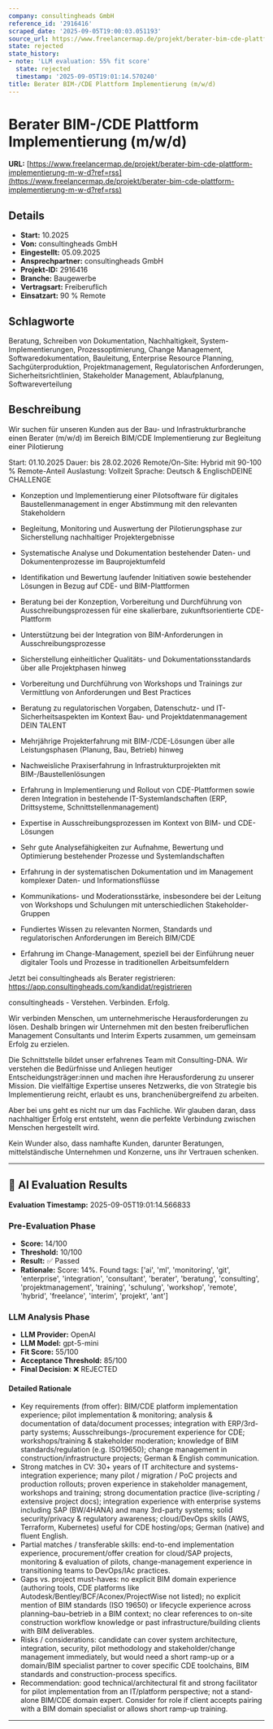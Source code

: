 ```yaml
---
company: consultingheads GmbH
reference_id: '2916416'
scraped_date: '2025-09-05T19:00:03.051193'
source_url: https://www.freelancermap.de/projekt/berater-bim-cde-plattform-implementierung-m-w-d?ref=rss
state: rejected
state_history:
- note: 'LLM evaluation: 55% fit score'
  state: rejected
  timestamp: '2025-09-05T19:01:14.570240'
title: Berater BIM-/CDE Plattform Implementierung (m/w/d)
---
```



# Berater BIM-/CDE Plattform Implementierung (m/w/d)
**URL:** [https://www.freelancermap.de/projekt/berater-bim-cde-plattform-implementierung-m-w-d?ref=rss](https://www.freelancermap.de/projekt/berater-bim-cde-plattform-implementierung-m-w-d?ref=rss)
## Details
- **Start:** 10.2025
- **Von:** consultingheads GmbH
- **Eingestellt:** 05.09.2025
- **Ansprechpartner:** consultingheads GmbH
- **Projekt-ID:** 2916416
- **Branche:** Baugewerbe
- **Vertragsart:** Freiberuflich
- **Einsatzart:** 90
                                                % Remote

## Schlagworte
Beratung, Schreiben von Dokumentation, Nachhaltigkeit, System-Implementierungen, Prozessoptimierung, Change Management, Softwaredokumentation, Bauleitung, Enterprise Resource Planning, Sachgüterproduktion, Projektmanagement, Regulatorischen Anforderungen, Sicherheitsrichtlinien, Stakeholder Management, Ablaufplanung, Softwareverteilung

## Beschreibung
Wir suchen für unseren Kunden aus der Bau- und Infrastrukturbranche einen Berater (m/w/d) im Bereich BIM/CDE Implementierung zur Begleitung einer Pilotierung

Start: 01.10.2025
Dauer: bis 28.02.2026
Remote/On-Site: Hybrid mit 90-100 % Remote-Anteil
Auslastung: Vollzeit
Sprache: Deutsch & EnglischDEINE CHALLENGE

- Konzeption und Implementierung einer Pilotsoftware für digitales Baustellenmanagement in enger Abstimmung mit den relevanten Stakeholdern
- Begleitung, Monitoring und Auswertung der Pilotierungsphase zur Sicherstellung nachhaltiger Projektergebnisse
- Systematische Analyse und Dokumentation bestehender Daten- und Dokumentenprozesse im Bauprojektumfeld
- Identifikation und Bewertung laufender Initiativen sowie bestehender Lösungen in Bezug auf CDE- und BIM-Plattformen
- Beratung bei der Konzeption, Vorbereitung und Durchführung von Ausschreibungsprozessen für eine skalierbare, zukunftsorientierte CDE-Plattform
- Unterstützung bei der Integration von BIM-Anforderungen in Ausschreibungsprozesse
- Sicherstellung einheitlicher Qualitäts- und Dokumentationsstandards über alle Projektphasen hinweg
- Vorbereitung und Durchführung von Workshops und Trainings zur Vermittlung von Anforderungen und Best Practices
- Beratung zu regulatorischen Vorgaben, Datenschutz- und IT-Sicherheitsaspekten im Kontext Bau- und Projektdatenmanagement
DEIN TALENT

- Mehrjährige Projekterfahrung mit BIM-/CDE-Lösungen über alle Leistungsphasen (Planung, Bau, Betrieb) hinweg
- Nachweisliche Praxiserfahrung in Infrastrukturprojekten mit BIM-/Baustellenlösungen
- Erfahrung in Implementierung und Rollout von CDE-Plattformen sowie deren Integration in bestehende IT-Systemlandschaften (ERP, Drittsysteme, Schnittstellenmanagement)
- Expertise in Ausschreibungsprozessen im Kontext von BIM- und CDE-Lösungen
- Sehr gute Analysefähigkeiten zur Aufnahme, Bewertung und Optimierung bestehender Prozesse und Systemlandschaften
- Erfahrung in der systematischen Dokumentation und im Management komplexer Daten- und Informationsflüsse
- Kommunikations- und Moderationsstärke, insbesondere bei der Leitung von Workshops und Schulungen mit unterschiedlichen Stakeholder-Gruppen
- Fundiertes Wissen zu relevanten Normen, Standards und regulatorischen Anforderungen im Bereich BIM/CDE
- Erfahrung im Change-Management, speziell bei der Einführung neuer digitaler Tools und Prozesse in traditionellen Arbeitsumfeldern

Jetzt bei consultingheads als Berater registrieren: https://app.consultingheads.com/kandidat/registrieren

consultingheads - Verstehen. Verbinden. Erfolg.

Wir verbinden Menschen, um unternehmerische Herausforderungen zu lösen. Deshalb bringen wir Unternehmen mit den besten freiberuflichen Management Consultants und Interim Experts zusammen, um gemeinsam Erfolg zu erzielen.

Die Schnittstelle bildet unser erfahrenes Team mit Consulting-DNA. Wir verstehen die Bedürfnisse und Anliegen heutiger Entscheidungsträger:innen und machen ihre Herausforderung zu unserer Mission. Die vielfältige Expertise unseres Netzwerks, die von Strategie bis Implementierung reicht, erlaubt es uns, branchenübergreifend zu arbeiten.

Aber bei uns geht es nicht nur um das Fachliche. Wir glauben daran, dass nachhaltiger Erfolg erst entsteht, wenn die perfekte Verbindung zwischen Menschen hergestellt wird.

Kein Wunder also, dass namhafte Kunden, darunter Beratungen, mittelständische Unternehmen und Konzerne, uns ihr Vertrauen schenken.

---

## 🤖 AI Evaluation Results

**Evaluation Timestamp:** 2025-09-05T19:01:14.566833

### Pre-Evaluation Phase
- **Score:** 14/100
- **Threshold:** 10/100
- **Result:** ✅ Passed
- **Rationale:** Score: 14%. Found tags: ['ai', 'ml', 'monitoring', 'git', 'enterprise', 'integration', 'consultant', 'berater', 'beratung', 'consulting', 'projektmanagement', 'training', 'schulung', 'workshop', 'remote', 'hybrid', 'freelance', 'interim', 'projekt', 'ant']

### LLM Analysis Phase
- **LLM Provider:** OpenAI
- **LLM Model:** gpt-5-mini
- **Fit Score:** 55/100
- **Acceptance Threshold:** 85/100
- **Final Decision:** ❌ REJECTED

#### Detailed Rationale
- Key requirements (from offer): BIM/CDE platform implementation experience; pilot implementation & monitoring; analysis & documentation of data/document processes; integration with ERP/3rd-party systems; Ausschreibungs-/procurement experience for CDE; workshops/training & stakeholder moderation; knowledge of BIM standards/regulation (e.g. ISO19650); change management in construction/infrastructure projects; German & English communication.
- Strong matches in CV: 30+ years of IT architecture and systems-integration experience; many pilot / migration / PoC projects and production rollouts; proven experience in stakeholder management, workshops and training; strong documentation practice (live-scripting / extensive project docs); integration experience with enterprise systems including SAP (BW/4HANA) and many 3rd-party systems; solid security/privacy & regulatory awareness; cloud/DevOps skills (AWS, Terraform, Kubernetes) useful for CDE hosting/ops; German (native) and fluent English.
- Partial matches / transferable skills: end-to-end implementation experience, procurement/offer creation for cloud/SAP projects, monitoring & evaluation of pilots, change-management experience in transitioning teams to DevOps/IAc practices.
- Gaps vs. project must-haves: no explicit BIM domain experience (authoring tools, CDE platforms like Autodesk/Bentley/BCF/Aconex/ProjectWise not listed); no explicit mention of BIM standards (ISO 19650) or lifecycle experience across planning–bau–betrieb in a BIM context; no clear references to on-site construction workflow knowledge or past infrastructure/building clients with BIM deliverables.
- Risks / considerations: candidate can cover system architecture, integration, security, pilot methodology and stakeholder/change management immediately, but would need a short ramp-up or a domain/BIM specialist partner to cover specific CDE toolchains, BIM standards and construction-process specifics.
- Recommendation: good technical/architectural fit and strong facilitator for pilot implementation from an IT/platform perspective; not a stand-alone BIM/CDE domain expert. Consider for role if client accepts pairing with a BIM domain specialist or allows short ramp-up training.

---
